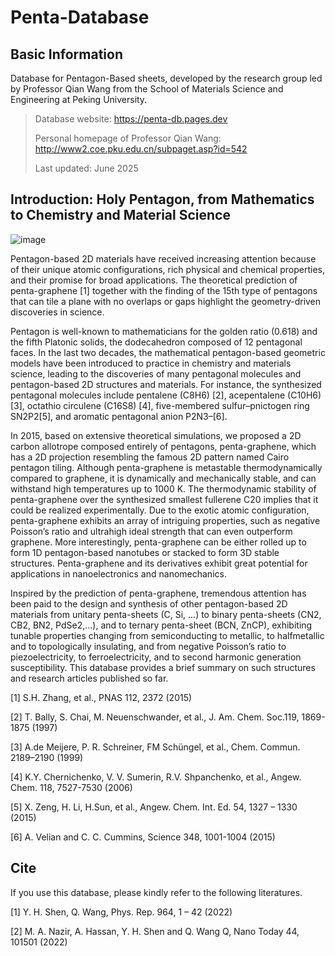# Penta-Database
## Basic Information
Database for Pentagon-Based sheets,  developed by the research group led by Professor Qian Wang from the School of Materials Science and Engineering at Peking University.

> Database website: https://penta-db.pages.dev
>
> Personal homepage of Professor Qian Wang: http://www2.coe.pku.edu.cn/subpaget.asp?id=542
>
> Last updated: June 2025

## Introduction: Holy Pentagon, from Mathematics to Chemistry and Material Science
![image](https://github.com/user-attachments/assets/be1be052-a36c-4777-b369-1961b444fb01)

  Pentagon-based 2D materials have received increasing attention because of their unique atomic configurations, rich physical and chemical properties, and their promise for broad applications. The theoretical prediction of penta-graphene [1] together with the finding of the 15th type of pentagons that can tile a plane with no overlaps or gaps highlight the geometry-driven discoveries in science.

  Pentagon is well-known to mathematicians for the golden ratio (0.618) and the fifth Platonic solids, the dodecahedron composed of 12 pentagonal faces. In the last two decades, the mathematical pentagon-based geometric models have been introduced to practice in chemistry and materials science, leading to the discoveries of many pentagonal molecules and pentagon-based 2D structures and materials. For instance, the synthesized pentagonal molecules include pentalene (C8H6) [2], acepentalene (C10H6) [3], octathio circulene (C16S8) [4], five-membered sulfur–pnictogen ring SN2P2[5], and aromatic pentagonal anion P2N3–[6].

  In 2015, based on extensive theoretical simulations, we proposed a 2D carbon allotrope composed entirely of pentagons, penta-graphene, which has a 2D projection resembling the famous 2D pattern named Cairo pentagon tiling. Although penta-graphene is metastable thermodynamically compared to graphene, it is dynamically and mechanically stable, and can withstand high temperatures up to 1000 K. The thermodynamic stability of penta-graphene over the synthesized smallest fullerene C20 implies that it could be realized experimentally. Due to the exotic atomic configuration, penta-graphene exhibits an array of intriguing properties, such as negative Poisson’s ratio and ultrahigh ideal strength that can even outperform graphene. More interestingly, penta-graphene can be either rolled up to form 1D pentagon-based nanotubes or stacked to form 3D stable structures. Penta-graphene and its derivatives exhibit great potential for applications in nanoelectronics and nanomechanics.

  Inspired by the prediction of penta-graphene, tremendous attention has been paid to the design and synthesis of other pentagon-based 2D materials from unitary penta-sheets (C, Si, …) to binary penta-sheets (CN2, CB2, BN2, PdSe2,…), and to ternary penta-sheet (BCN, ZnCP), exhibiting tunable properties changing from semiconducting to metallic, to halfmetallic and to topologically insulating, and from negative Poisson’s ratio to piezoelectricity, to ferroelectricity, and to second harmonic generation susceptibility. This database provides a brief summary on such structures and research articles published so far.

[1] S.H. Zhang, et al., PNAS 112, 2372 (2015)

[2] T. Bally, S. Chai, M. Neuenschwander, et al., J. Am. Chem. Soc.119, 1869-1875 (1997)

[3] A.de Meijere, P. R. Schreiner, FM Schüngel, et al., Chem. Commun. 2189–2190 (1999)

[4] K.Y. Chernichenko, V. V. Sumerin, R.V. Shpanchenko, et al., Angew. Chem. 118, 7527-7530 (2006)

[5] X. Zeng, H. Li, H.Sun, et al., Angew. Chem. Int. Ed. 54, 1327 – 1330 (2015)

[6] A. Velian and C. C. Cummins, Science 348, 1001-1004 (2015)

## Cite

If you use this database, please kindly refer to the following literatures.

[1] Y. H. Shen, Q. Wang, Phys. Rep. 964, 1 – 42 (2022)

[2] M. A. Nazir, A. Hassan, Y. H. Shen and Q. Wang Q, Nano Today 44, 101501 (2022)


